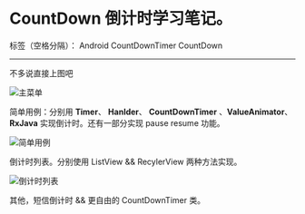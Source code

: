 # CountDown 倒计时学习笔记。

标签（空格分隔）： Android CountDownTimer CountDown 

---
不多说直接上图吧

![主菜单][1]

简单用例：分别用 **Timer**、 **Hanlder**、 **CountDownTimer** 、**ValueAnimator**、 **RxJava** 实现倒计时。还有一部分实现 pause resume 功能。

![简单用例][2]

倒计时列表。分别使用 ListView && RecylerView 两种方法实现。

![倒计时列表][3]

其他，短信倒计时 && 更自由的 CountDownTimer 类。

  [1]: http://oihnadz1x.bkt.clouddn.com/countdown_menu.png?imageView2/3/w/360/h/640/interlace/1
  [2]: http://oihnadz1x.bkt.clouddn.com/countTime_github_02?imageView2/3/w/360/h/640/interlace/1
  [3]: http://oihnadz1x.bkt.clouddn.com/countdown_recylerview.png?imageView2/3/w/360/h/640/interlace/1
